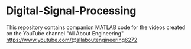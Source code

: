 # Digital-Signal-Processing

This repository contains companion MATLAB code for the videos created on the YouTube channel "All About Engineering" 
https://www.youtube.com/@allaboutengineering6272
